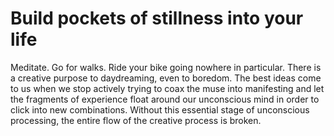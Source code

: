 # Build pockets of stillness into your life

Meditate. Go for walks. Ride your bike going nowhere in particular. There is a creative purpose to daydreaming, even to boredom. The best ideas come to us when we stop actively trying to coax the muse into manifesting and let the fragments of experience float around our unconscious mind in order to click into new combinations. Without this essential stage of unconscious processing, the entire flow of the creative process is broken.
